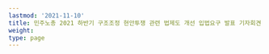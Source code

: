 ```yaml
---
lastmod: '2021-11-10'
title: 민주노총 2021 하반기 구조조정 현안투쟁 관련 법제도 개선 입법요구 발표 기자회견
weight: 
type: page
---
```

